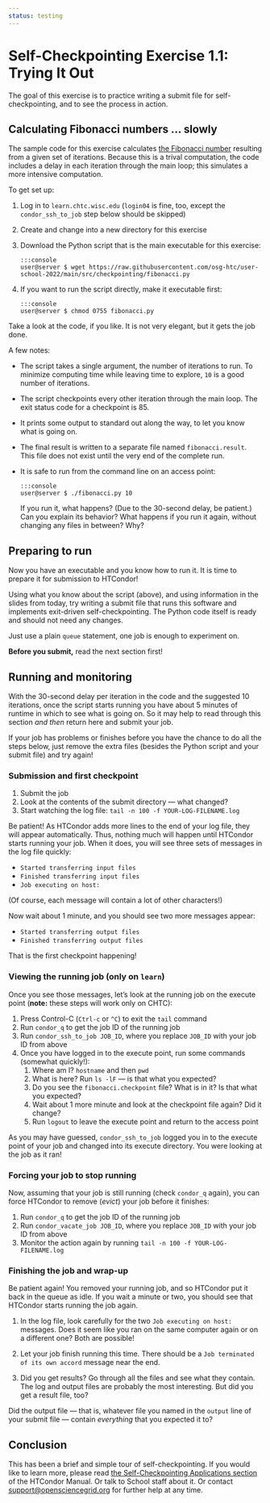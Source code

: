 ```yaml
---
status: testing
---
```


# Self-Checkpointing Exercise 1.1: Trying It Out

The goal of this exercise is to practice writing a submit file for self-checkpointing,
and to see the process in action.

## Calculating Fibonacci numbers &hellip; slowly

The sample code for this exercise calculates
[the Fibonacci number](https://en.wikipedia.org/wiki/Fibonacci_number)
resulting from a given set of iterations.
Because this is a trival computation,
the code includes a delay in each iteration through the main loop;
this simulates a more intensive computation.

To get set up:

1.  Log in to `learn.chtc.wisc.edu`
    (`login04` is fine, too, except the `condor_ssh_to_job` step below should be skipped)

1.  Create and change into a new directory for this exercise

1.  Download the Python script that is the main executable for this exercise:

        :::console
        user@server $ wget https://raw.githubusercontent.com/osg-htc/user-school-2022/main/src/checkpointing/fibonacci.py

1.  If you want to run the script directly, make it executable first:

        :::console
        user@server $ chmod 0755 fibonacci.py

Take a look at the code, if you like.
It is not very elegant, but it gets the job done.

A few notes:

*   The script takes a single argument, the number of iterations to run.
    To minimize computing time while leaving time to explore, `10` is a good number of iterations.

*   The script checkpoints every other iteration through the main loop.
    The exit status code for a checkpoint is 85.

*   It prints some output to standard out along the way, to let you know what is going on.

*   The final result is written to a separate file named `fibonacci.result`.
    This file does not exist until the very end of the complete run.

*   It is safe to run from the command line on an access point:

        :::console
        user@server $ ./fibonacci.py 10

    If you run it, what happens?  (Due to the 30-second delay, be patient.)
    Can you explain its behavior?
    What happens if you run it again, without changing any files in between?  Why?

## Preparing to run

Now you have an executable and you know how to run it.
It is time to prepare it for submission to HTCondor!

Using what you know about the script (above),
and using information in the slides from today,
try writing a submit file that runs this software and
implements exit-driven self-checkpointing.
The Python code itself is ready and should not need any changes.

Just use a plain `queue` statement, one job is enough to experiment on.

**Before you submit,** read the next section first!

## Running and monitoring

With the 30-second delay per iteration in the code and the suggested 10 iterations,
once the script starts running you have about 5 minutes of runtime in which to see what is going on.
So it may help to read through this section *and then* return here and submit your job.

If your job has problems or finishes before you have the chance to do all the steps below,
just remove the extra files (besides the Python script and your submit file) and try again!

### Submission and first checkpoint

1.  Submit the job
1.  Look at the contents of the submit directory&nbsp;— what changed?
1.  Start watching the log file: `tail -n 100 -f YOUR-LOG-FILENAME.log`

Be patient!  As HTCondor adds more lines to the end of your log file, they will appear automatically.
Thus, nothing much will happen until HTCondor starts running your job.
When it does, you will see three sets of messages in the log file quickly:

*   `Started transferring input files`
*   `Finished transferring input files`
*   `Job executing on host:`

(Of course, each message will contain a lot of other characters!)

Now wait about 1 minute, and you should see two more messages appear:

*   `Started transferring output files`
*   `Finished transferring output files`

That is the first checkpoint happening!

### Viewing the running job (only on `learn`)

Once you see those messages, let’s look at the running job on the execute point
(**note:** these steps will work only on CHTC):

1.  Press Control-C (`Ctrl-c` or `^C`) to exit the `tail` command
1.  Run `condor_q` to get the job ID of the running job
1.  Run `condor_ssh_to_job JOB_ID`, where you replace `JOB_ID` with your job ID from above
1.  Once you have logged in to the execute point, run some commands (somewhat quickly!):
    1.   Where am I? `hostname` and then `pwd`
    1.   What is here? Run `ls -lF`&nbsp;— is that what you expected?
    1.   Do you see the `fibonacci.checkpoint` file?  What is in it?  Is that what you expected?
    1.   Wait about 1 more minute and look at the checkpoint file again?  Did it change?
    1.   Run `logout` to leave the execute point and return to the access point

As you may have guessed, `condor_ssh_to_job` logged you in to the execute point of your job
and changed into its execute directory.
You were looking at the job as it ran!

### Forcing your job to stop running

Now, assuming that your job is still running (check `condor_q` again),
you can force HTCondor to remove (*evict*) your job before it finishes:

1.  Run `condor_q` to get the job ID of the running job
1.  Run `condor_vacate_job JOB_ID`, where you replace `JOB_ID` with your job ID from above
1.  Monitor the action again by running `tail -n 100 -f YOUR-LOG-FILENAME.log`

### Finishing the job and wrap-up

Be patient again!
You removed your running job, and so HTCondor put it back in the queue as idle.
If you wait a minute or two, you should see that HTCondor starts running the job again.

1.  In the log file, look carefully for the two `Job executing on host:` messages.
    Does it seem like you ran on the same computer again or on a different one?
    Both are possible!

1.  Let your job finish running this time.
    There should be a `Job terminated of its own accord` message near the end.

1.  Did you get results?  Go through all the files and see what they contain.
    The log and output files are probably the most interesting.
    But did you get a result file, too?

Did the output file&nbsp;—
that is, whatever file you named in the `output` line of your submit file&nbsp;—
contain *everything* that you expected it to?

## Conclusion

This has been a brief and simple tour of self-checkpointing.
If you would like to learn more, please read
[the Self-Checkpointing Applications section](https://htcondor.readthedocs.io/en/latest/users-manual/self-checkpointing-applications.html)
of the HTCondor Manual.
Or talk to School staff about it.
Or contact support@opensciencegrid.org for further help at any time.
